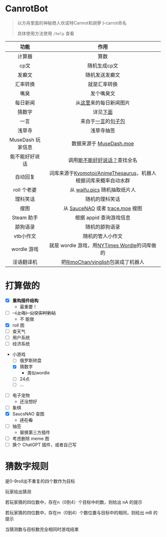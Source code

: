 # CanrotBot

> 以方舟里面的神秘商人坎诺特Cannot和胡萝卜carrot命名
>
> 具体使用方法使用 `/help` 查看

| 功能 | 作用 |
| :-: | :-: |
| 计算器 | 算数 |
| cp文 | 随机生成cp文 |
| 发癫文 | 随机发送发癫文 |
| 汇率转换 | 就是汇率转换 |
| 嘴臭 | 发个嘴臭文 |
| 每日新闻 | 从[这里](https://api.03c3.cn/zb/)来的每日新闻图片 |
| 猜数字 | 详见[下面](#猜数字规则) |
| 一言 | 来自于[一言](https://hitokoto.cn/)的[句子包](https://github.com/hitokoto-osc/sentences-bundle) |
| 浅草寺 | 浅草寺抽签 |
| MuseDash 玩家信息 | 数据来源于 [MuseDash.moe](https://musedash.moe/) |
| 能不能好好说话 | 调用[能不能好好说话？](https://lab.magiconch.com/nbnhhsh/)查找全名 |
| 自动回复 | 词库来源于[Kyomotoi/AnimeThesaurus](https://github.com/Kyomotoi/AnimeThesaurus)，机器人根据词库来概率自动水群 |
| roll 个老婆 | 从 [waifu.pics](https://waifu.pics/) 随机抽取纸片人 |
| 理科笑话 | 随机的理科笑话 |
| 搜图 | 从 [SauceNAO](https://saucenao.com) 或者 [trace.moe](https://trace.moe) 搜图 |
| Steam 助手 | 根据 appid 查询游戏信息 |
| 舔狗语录 | 随机的舔狗语录 |
| vtb小作文 | 随机的管人小作文 |
| wordle 游戏 | 就是 wordle 游戏，用[NYTimes Wordle](https://www.nytimes.com/games/wordle/index.html)的词库做的 |
| 淫语翻译机 | 把[RimoChan/yinglish](https://github.com/RimoChan/yinglish)包装成了机器人 |

# 打算做的

- [x] **重构插件结构**
  - 最重要！
- [ ] ~~（上海）公交实时到站~~
  - 不    能做
- [x] roll 图
- [ ] 查天气
- [ ] 用户系统
- [ ] 经济系统
- 小游戏
  - [ ] 俄罗斯转盘
  - [x] 猜数字
    - 类似wordle
  - [ ] 24点
  - [ ] ...
- [ ] 电子宠物
  - 还没想好
- [ ] 象棋
- [x] SaucsNAO 查图
  - ~~还在看~~
- [ ] 抽签
  - 替换第三方插件
- [ ] 考虑删除 meme 图
- [ ] 换个 ChatGPT 插件，或者自己写

# 猜数字规则

是0-9roll出不重复的四个数作为目标

玩家给出猜测

若玩家猜的四位数中，存在n（0到4）个目标中的数，则给出 nA 的提示

若玩家猜的四位数中，存在m（0到4）个数位置与目标中的相同，则给出 mB 的提示

当猜测数与目标数完全相同时游戏结束
